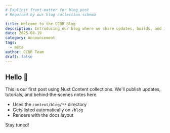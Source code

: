 ```yaml
---
# Explicit front-matter for blog post
# Required by our blog collection schema

title: Welcome to the CCBR Blog
description: Introducing our blog where we share updates, builds, and insights.
date: 2025-08-19
category: Announcement
tags:
  - meta
author: CCBR Team
draft: false
---
```


## Hello 👋

This is our first post using Nuxt Content collections. We'll publish updates, tutorials, and behind‑the‑scenes notes here.

- Uses the `content/blog/**` directory
- Gets listed automatically on `/blog`
- Renders with the docs layout

Stay tuned!

